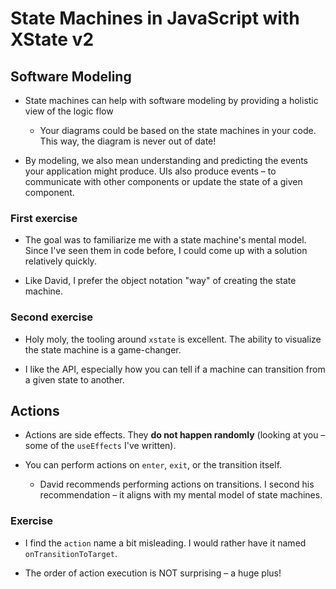 # State Machines in JavaScript with XState v2

## Software Modeling

- State machines can help with software modeling by providing a holistic view of the logic flow

  - Your diagrams could be based on the state machines in your code. This way, the diagram is never out of date!

- By modeling, we also mean understanding and predicting the events your application might produce. UIs also produce events – to communicate with other components or update the state of a given component.

### First exercise

- The goal was to familiarize me with a state machine's mental model. Since I've seen them in code before, I could come up with a solution relatively quickly.

- Like David, I prefer the object notation "way" of creating the state machine.

### Second exercise

- Holy moly, the tooling around `xstate` is excellent. The ability to visualize the state machine is a game-changer.

- I like the API, especially how you can tell if a machine can transition from a given state to another.

## Actions

- Actions are side effects. They **do not happen randomly** (looking at you – some of the `useEffects` I've written).

- You can perform actions on `enter`, `exit`, or the transition itself.

  - David recommends performing actions on transitions. I second his recommendation – it aligns with my mental model of state machines.

### Exercise

- I find the `action` name a bit misleading. I would rather have it named `onTransitionToTarget`.

- The order of action execution is NOT surprising – a huge plus!

<!-- Finished on actions solution -->
